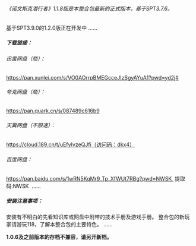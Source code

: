 
###### 《诺文斯克潜行者》1.1.8版是本整合包最新的正式版本，基于SPT3.7.6。
基于SPT3.9.0的1.2.0版正在开发中
......
##### 下载链接： 
###### 迅雷网盘（商）：
https://pan.xunlei.com/s/VO0AOrrpBMEGcceJIzSgyAYuA1?pwd=yd2j#

###### 夸克网盘（商）：
https://pan.quark.cn/s/087489c616b9

###### 天翼网盘（不限速）：
https://cloud.189.cn/t/uEfyIvzeQJfi（访问码：dkx4）

###### 百度网盘：
https://pan.baidu.com/s/1wRN5KqMr9_Tp_XfWUt7RBg?pwd=NWSK  提取码:NWSK  
......
##### 安装注意事项：
安装有不明白的先看知识库或网盘中附带的技术手册及游戏手册。
整合包的新玩家请游玩118，了解本整合包的主要特色。
......

**1.0.6及之前版本的存档不兼容，请另开新档。**